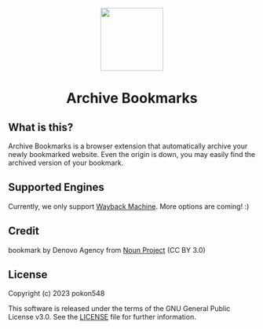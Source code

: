 <p align="center"><img width="128" height="128" src="https://s2.loli.net/2023/08/01/JUax93FnfYL62TX.png"></p>
<h1 align="center">Archive Bookmarks</h1>

## What is this?

Archive Bookmarks is a browser extension that automatically archive your newly bookmarked website. Even the origin is down, you may easily find the archived version of your bookmark.

## Supported Engines

Currently, we only support [Wayback Machine](https://web.archive.org/). More options are coming! :)

## Credit

bookmark by Denovo Agency from [Noun Project](https://thenounproject.com/browse/icons/term/bookmark/) (CC BY 3.0)

## License

Copyright (c) 2023 pokon548

This software is released under the terms of the GNU General Public License v3.0. See the [LICENSE](LICENSE) file for further information.

